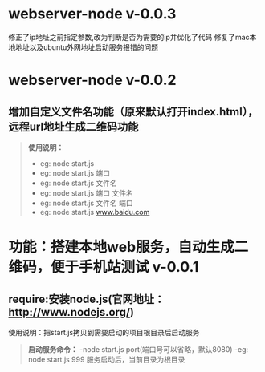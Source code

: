 
webserver-node v-0.0.3
===================
修正了ip地址之前指定参数,改为判断是否为需要的ip并优化了代码
修复了mac本地地址以及ubuntu外网地址启动服务报错的问题

webserver-node v-0.0.2
===================
增加自定义文件名功能（原来默认打开index.html），远程url地址生成二维码功能
----------
> **使用说明：**
> - eg: node start.js
> - eg: node start.js 端口
> - eg: node start.js 文件名
> - eg: node start.js 端口 文件名
> - eg: node start.js 文件名 端口
> - eg: node start.js www.baidu.com   


功能：搭建本地web服务，自动生成二维码，便于手机站测试  v-0.0.1
===================
require:安装node.js(官网地址：http://www.nodejs.org/)
----------
使用说明：把start.js拷贝到需要启动的项目根目录后启动服务
> **启动服务命令：**
> -node start.js port(端口号可以省略，默认8080)
> -eg: node start.js 999
服务启动后，当前目录为根目录